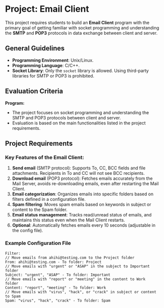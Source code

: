 # Project: Email Client

This project requires students to build an **Email Client** program with the primary goal of getting familiar with socket programming and understanding the **SMTP** and **POP3** protocols in data exchange between client and server.

## General Guidelines
- **Programming Environment**: Unix/Linux.
- **Programming Language**: C/C++.
- **Socket Library**: Only the `socket` library is allowed. Using third-party libraries for SMTP or POP3 is prohibited.

## Evaluation Criteria
**Program:**
- The project focuses on socket programming and understanding the SMTP and POP3 protocols between client and server.
- Evaluation is based on the main functionalities listed in the project requirements.

## Project Requirements
### Key Features of the Email Client:
1. **Send email** (SMTP protocol): Supports To, CC, BCC fields and file attachments. Recipients in To and CC will not see BCC recipients.
2. **Download email** (POP3 protocol): Fetches emails accurately from the Mail Server, avoids re-downloading emails, even after restarting the Mail Client.
3. **Email categorization**: Organizes emails into specific folders based on filters defined in a configuration file.
4. **Spam filtering**: Moves spam emails based on keywords in subject or content to the Spam folder.
5. **Email status management**: Tracks read/unread status of emails, and maintains this status even when the Mail Client restarts.
6. **Optional**: Automatically fetches emails every 10 seconds (adjustable in the config file).

### Example Configuration File
```plaintext
Filter:
// Move emails from ahihi@testing.com to the Project folder
From: ahihi@testing.com - To folder: Project
// Move emails with "urgent" or "ASAP" in the subject to Important folder
Subject: "urgent", "ASAP" - To folder: Important
// Move emails with "report" or "meeting" in the content to Work folder
Content: "report", "meeting" - To folder: Work
// Move emails with "virus", "hack", or "crack" in subject or content to Spam
Spam: "virus", "hack", "crack" - To folder: Spam

